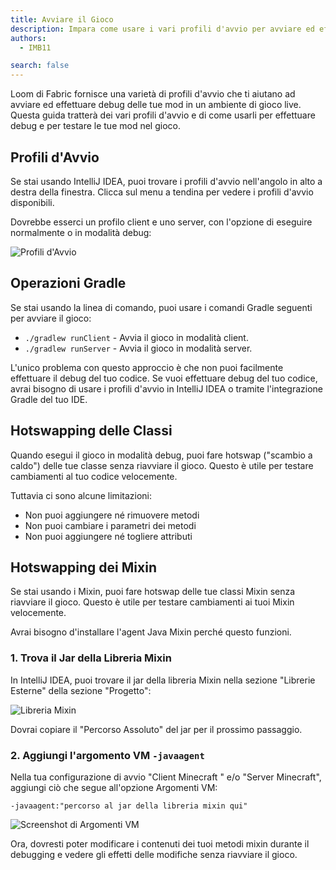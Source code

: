 ```yaml
---
title: Avviare il Gioco
description: Impara come usare i vari profili d'avvio per avviare ed effettuare debug delle tue mod in un ambiente di gioco dal vivo.
authors:
  - IMB11

search: false
---
```


Loom di Fabric fornisce una varietà di profili d'avvio che ti aiutano ad avviare ed effettuare debug delle tue mod in un ambiente di gioco live. Questa guida tratterà dei vari profili d'avvio e di come usarli per effettuare debug e per testare le tue mod nel gioco.

## Profili d'Avvio

Se stai usando IntelliJ IDEA, puoi trovare i profili d'avvio nell'angolo in alto a destra della finestra. Clicca sul menu a tendina per vedere i profili d'avvio disponibili.

Dovrebbe esserci un profilo client e uno server, con l'opzione di eseguire normalmente o in modalità debug:

![Profili d'Avvio](/assets/develop/getting-started/launch-profiles.png)

## Operazioni Gradle

Se stai usando la linea di comando, puoi usare i comandi Gradle seguenti per avviare il gioco:

- `./gradlew runClient` - Avvia il gioco in modalità client.
- `./gradlew runServer` - Avvia il gioco in modalità server.

L'unico problema con questo approccio è che non puoi facilmente effettuare il debug del tuo codice. Se vuoi effettuare debug del tuo codice, avrai bisogno di usare i profili d'avvio in IntelliJ IDEA o tramite l'integrazione Gradle del tuo IDE.

## Hotswapping delle Classi

Quando esegui il gioco in modalità debug, puoi fare hotswap ("scambio a caldo") delle tue classe senza riavviare il gioco. Questo è utile per testare cambiamenti al tuo codice velocemente.

Tuttavia ci sono alcune limitazioni:

- Non puoi aggiungere né rimuovere metodi
- Non puoi cambiare i parametri dei metodi
- Non puoi aggiungere né togliere attributi

## Hotswapping dei Mixin

Se stai usando i Mixin, puoi fare hotswap delle tue classi Mixin senza riavviare il gioco. Questo è utile per testare cambiamenti ai tuoi Mixin velocemente.

Avrai bisogno d'installare l'agent Java Mixin perché questo funzioni.

### 1. Trova il Jar della Libreria Mixin

In IntelliJ IDEA, puoi trovare il jar della libreria Mixin nella sezione "Librerie Esterne" della sezione "Progetto":

![Libreria Mixin](/assets/develop/getting-started/mixin-library.png)

Dovrai copiare il "Percorso Assoluto" del jar per il prossimo passaggio.

### 2. Aggiungi l'argomento VM `-javaagent`

Nella tua configurazione di avvio "Client Minecraft " e/o "Server Minecraft", aggiungi ciò che segue all'opzione Argomenti VM:

```:no-line-numbers
-javaagent:"percorso al jar della libreria mixin qui"
```

![Screenshot di Argomenti VM](/assets/develop/getting-started/vm-arguments.png)

Ora, dovresti poter modificare i contenuti dei tuoi metodi mixin durante il debugging e vedere gli effetti delle modifiche senza riavviare il gioco.
